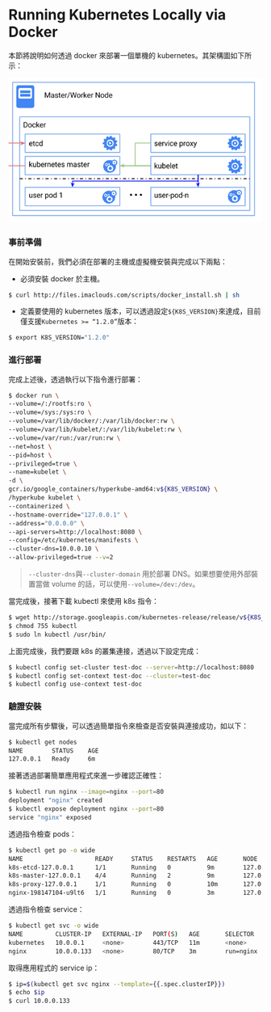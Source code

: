 # Running Kubernetes Locally via Docker
本節將說明如何透過 docker 來部署一個單機的 kubernetes。其架構圖如下所示：

![](images/k8s-singlenode-docker.png)

### 事前準備
在開始安裝前，我們必須在部署的主機或虛擬機安裝與完成以下兩點：
* 必須安裝 docker 於主機。
```sh
$ curl http://files.imaclouds.com/scripts/docker_install.sh | sh
```

* 定義要使用的 kubernetes 版本，可以透過設定```${K8S_VERSION}```來達成，目前僅支援```Kubernetes >= “1.2.0”```版本：
```sh
$ export K8S_VERSION="1.2.0"
```

### 進行部署
完成上述後，透過執行以下指令進行部署：
```sh
$ docker run \
--volume=/:/rootfs:ro \
--volume=/sys:/sys:ro \
--volume=/var/lib/docker/:/var/lib/docker:rw \
--volume=/var/lib/kubelet/:/var/lib/kubelet:rw \
--volume=/var/run:/var/run:rw \
--net=host \
--pid=host \
--privileged=true \
--name=kubelet \
-d \
gcr.io/google_containers/hyperkube-amd64:v${K8S_VERSION} \
/hyperkube kubelet \
--containerized \
--hostname-override="127.0.0.1" \
--address="0.0.0.0" \
--api-servers=http://localhost:8080 \
--config=/etc/kubernetes/manifests \
--cluster-dns=10.0.0.10 \
--allow-privileged=true --v=2
```
> ```--cluster-dns```與```--cluster-domain``` 用於部署 DNS。如果想要使用外部裝置當做 volume 的話，可以使用```--volume=/dev:/dev```。

當完成後，接著下載 kubectl 來使用 k8s 指令：
```sh
$ wget http://storage.googleapis.com/kubernetes-release/release/v${K8S_VERSION}/bin/linux/amd64/kubectl
$ chmod 755 kubectl
$ sudo ln kubectl /usr/bin/
```

上面完成後，我們要跟 k8s 的叢集連接，透過以下設定完成：
```sh
$ kubectl config set-cluster test-doc --server=http://localhost:8080
$ kubectl config set-context test-doc --cluster=test-doc
$ kubectl config use-context test-doc
```

### 驗證安裝
當完成所有步驟後，可以透過簡單指令來檢查是否安裝與連接成功，如以下：
```sh
$ kubectl get nodes
NAME        STATUS    AGE
127.0.0.1   Ready     6m
```

接著透過部署簡單應用程式來進一步確認正確性：
```sh
$ kubectl run nginx --image=nginx --port=80
deployment "nginx" created
$ kubectl expose deployment nginx --port=80
service "nginx" exposed
```

透過指令檢查 pods：
```sh
$ kubectl get po -o wide
NAME                    READY     STATUS    RESTARTS   AGE       NODE
k8s-etcd-127.0.0.1      1/1       Running   0          9m        127.0.0.1
k8s-master-127.0.0.1    4/4       Running   2          9m        127.0.0.1
k8s-proxy-127.0.0.1     1/1       Running   0          10m       127.0.0.1
nginx-198147104-u9lt6   1/1       Running   0          3m        127.0.0.1
```

透過指令檢查 service：
```sh
$ kubectl get svc -o wide
NAME         CLUSTER-IP   EXTERNAL-IP   PORT(S)   AGE       SELECTOR
kubernetes   10.0.0.1     <none>        443/TCP   11m       <none>
nginx        10.0.0.133   <none>        80/TCP    3m        run=nginx
```

取得應用程式的 service ip：
```sh
$ ip=$(kubectl get svc nginx --template={{.spec.clusterIP}})
$ echo $ip
$ curl 10.0.0.133
```
